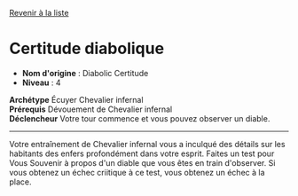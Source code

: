 [Revenir à la liste](list.md)

# Certitude diabolique

 * **Nom d'origine** : Diabolic Certitude
 * **Niveau** : 4


<p><span id="ctl00_MainContent_DetailedOutput"><strong>Archétype</strong> Écuyer Chevalier infernal<br><strong>Prérequis</strong> Dévouement de Chevalier infernal<br><strong>Déclencheur</strong> Votre tour commence et vous pouvez observer un diable.<br></span></p>
<hr>
<p>Votre entraînement de Chevalier infernal vous a inculqué des détails sur les habitants des enfers profondément dans votre esprit. Faites un test pour Vous Souvenir à propos d'un diable que vous êtes en train d'observer. Si vous obtenez un échec criitique à ce test, vous obtenez un échec à la place.&nbsp;</p>